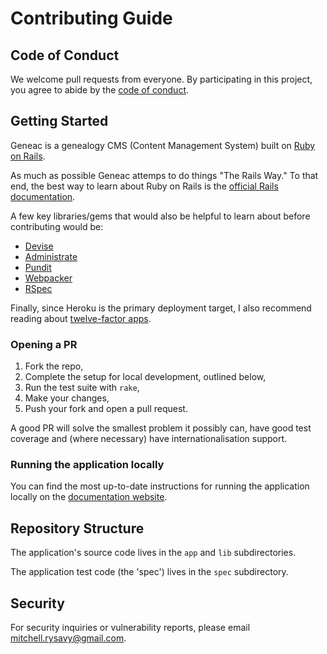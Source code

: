 # Contributing Guide

## Code of Conduct

We welcome pull requests from everyone. By participating in this project, you
agree to abide by the [code of conduct](CODE_OF_CONDUCT.md).

## Getting Started

Geneac is a genealogy CMS (Content Management System) built on [Ruby on Rails](https://rubyonrails.org).

As much as possible Geneac attemps to do things "The Rails Way." To that end, the best way to learn about
Ruby on Rails is the [official Rails documentation](https://guides.rubyonrails.org/getting_started.html).

A few key libraries/gems that would also be helpful to learn about before contributing would be:

- [Devise](https://github.com/heartcombo/devise)
- [Administrate](https://github.com/thoughtbot/administrate)
- [Pundit](https://github.com/varvet/pundit)
- [Webpacker](https://github.com/rails/webpacker)
- [RSpec](https://rspec.info/)

Finally, since Heroku is the primary deployment target, I also recommend reading about [twelve-factor apps](https://12factor.net/).

### Opening a PR

1. Fork the repo,
2. Complete the setup for local development, outlined below,
3. Run the test suite with `rake`,
4. Make your changes,
5. Push your fork and open a pull request.

A good PR will solve the smallest problem it possibly can, have good test
coverage and (where necessary) have internationalisation support.

### Running the application locally

You can find the most up-to-date instructions for running the application locally on the [documentation website](https://mrysav.github.io/geneac/developer_quickstart/).

## Repository Structure

The application's source code lives in the `app` and `lib` subdirectories.

The application test code (the 'spec') lives in the `spec` subdirectory.

## Security

For security inquiries or vulnerability reports, please email
<mitchell.rysavy@gmail.com>.
